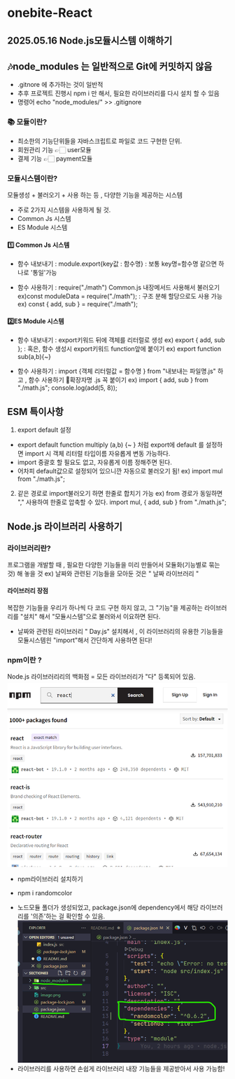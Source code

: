 # onebite-React

## 2025.05.16 Node.js모듈시스템 이해하기

## 🎶node_modules 는 일반적으로 Git에 커밋하지 않음

- .gitnore 에 추가하는 것이 일반적
- 추후 프로젝트 진행시 npm i 만 해서, 필요한 라이브러리를 다시 설치 할 수 있음
- 명령어 echo "node_modules/" >> .gitignore

### 📚 모듈이란?

- 최소한의 기능단위들을 자바스크립트로 파일로 코드 구현한 단위.
- 회원관리 기능 👉🏻 user모듈
- 결제 기능 👉🏻 payment모듈

### 모듈시스템이란?

모듈생성 + 불러오기 + 사용 하는 등 , 다양한 기능을 제공하는 시스템

- 주로 2가지 시스템을 사용하게 될 것.
- Common Js 시스템
- ES Module 시스템

#### 1️⃣ Common Js 시스템

- 함수 내보내기
  : module.export{key값 : 함수명}
  : 보통 key명=함수명 같으면 하나로 '통일'가능

- 함수 사용하기
  : require("./math") Common.js 내장메서드 사용해서 불러오기
  ex)const moduleData = require("./math");
  : 구조 분해 할당으로도 사용 가능
  ex) const { add, sub } = require("./math");

#### 2️⃣ES Module 시스템

- 함수 내보내기
  : export키워드 뒤에 객체를 리터럴로 생성
  ex) export { add, sub };
  : 혹은, 함수 생성시 export키워드 function앞에 붙이기
  ex) export function sub(a,b){~}

- 함수 사용하기
  : import {객체 리터럴값 = 함수명 } from "내보내는 파일명.js" 하고 , 함수 사용하기 🎯확장자명 .js 꼭 붙이기
  ex) import { add, sub } from "./math.js";
  console.log(add(5, 8));

## ESM 특이사항

1. export default 설정

- export default function multiply (a,b) {~ }
  처럼 export에 default 를 설정하면 import 시 객체 리터럴 타입이름 자유롭게 변동 가능하다.
- import 중괄호 할 필요도 없고, 자유롭게 이름 정해주면 된다.
- 어차피 default값으로 설정되어 있으니깐 자동으로 불러오기 됨!
  ex) import mul from "./math.js";

2. 같은 경로로 import불러오기 하면 한줄로 합치기 가능
   ex) from 경로가 동일하면 "," 사용하여 한줄로 압축할 수 있다.
   import mul, { add, sub } from "./math.js";

## Node.js 라이브러리 사용하기

### 라이브러리란?

프로그램을 개발할 때 , 필요한 다양한 기능들을 미리 만들어서 모듈화(기능별로 묶는 것) 해 놓을 것
ex) 날짜와 관련된 기능들을 모아둔 것은 " 날짜 라이브러리 "

#### 라이브러리 장점

복잡한 기능들을 우리가 하나씩 다 코드 구현 하지 않고, 그 "기능"을 제공하는 라이브러리를 "설치" 해서 "모듈시스템"으로 불러와서 이요하면 된다.

- 날짜와 관련된 라이브러리 " Day.js" 설치해서 , 이 라이브러리의 유용한 기능들을 모듈시스템읜 "import"해서 간단하게 사용하면 된다!

### npm이란 ?

Node.js 라이브러리리의 백화점 = 모든 라이브러리가 "다" 등록되어 있음.![npm.js에서 원하는 라이브러리 검색하기](image.png)

- npm라이브러리 설치하기

* npm i randomcolor

- 노드모듈 폴더가 생성되었고, package.json에 dependency에서 해당 라이브러리를 '의존'하는 걸 확인할 수 있음.
  ![모듈라이브러리 설치됨](image-1.png)
- 라이브러리를 사용하면 손쉽게 라이브러리 내장 기능들을 제공받아서 사용 가능함!

